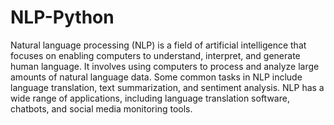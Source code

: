 # NLP-Python
Natural language processing (NLP) is a field of artificial intelligence that focuses on enabling computers to understand, interpret, and generate human language. It involves using computers to process and analyze large amounts of natural language data. Some common tasks in NLP include language translation, text summarization, and sentiment analysis. NLP has a wide range of applications, including language translation software, chatbots, and social media monitoring tools.
